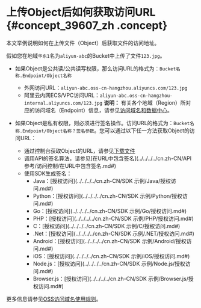 # 上传Object后如何获取访问URL {#concept_39607_zh .concept}

本文举例说明如何在上传文件（Object）后获取文件的访问地址。

假如您在地域`华东1`名为`aliyun-abc`的Bucket中上传了文件`123.jpg`。

-   如果Object是公共读/公共读写权限，那么访问URL的格式为：`Bucket名称.Endpoint/Object名称` 

    -   外网访问URL：`aliyun-abc.oss-cn-hangzhou.aliyuncs.com/123.jpg`
    -   阿里云内网ECS/VPC访问URL：`aliyun-abc.oss-cn-hangzhou-internal.aliyuncs.com/123.jpg`
    **说明：** 有关各个地域（Region）所对应的访问域名（Endpoint）信息，请参见[访问域名和数据中心](cn.zh-CN/开发指南/访问域名（Endpoint）/访问域名和数据中心.md#)。

-   如果Object是私有权限，则必须进行签名操作。访问URL的格式为：`Bucket名称.Endpoint/Object名称？签名参数`。您可以通过以下任一方法获取Object的访问URL：
    -   通过控制台获取Object的URL，请参见[下载文件](../../../../cn.zh-CN/控制台用户指南/上传、下载和管理文件/下载文件.md#)
    -   调用API的签名算法，请参见[在URL中包含签名](../../../../cn.zh-CN/API 参考/访问控制/在URL中包含签名.md#)
    -   使用SDK生成签名：
        -   Java：[授权访问](../../../../cn.zh-CN/SDK 示例/Java/授权访问.md#)
        -   Python：[授权访问](../../../../cn.zh-CN/SDK 示例/Python/授权访问.md#)
        -   Go：[授权访问](../../../../cn.zh-CN/SDK 示例/Go/授权访问.md#)
        -   PHP：[授权访问](../../../../cn.zh-CN/SDK 示例/PHP/授权访问.md#)
        -   C：[授权访问](../../../../cn.zh-CN/SDK 示例/C/授权访问.md#)
        -   .Net：[授权访问](../../../../cn.zh-CN/SDK 示例/.NET/授权访问.md#)
        -   Android：[授权访问](../../../../cn.zh-CN/SDK 示例/Android/授权访问.md#)
        -   iOS：[授权访问](../../../../cn.zh-CN/SDK 示例/iOS/授权访问.md#)
        -   Node.js：[授权访问](../../../../cn.zh-CN/SDK 示例/Node.js/授权访问.md#)
        -   Browser.js：[授权访问](../../../../cn.zh-CN/SDK 示例/Browser.js/授权访问.md#)

更多信息请参见[OSS访问域名使用规则](cn.zh-CN/开发指南/访问域名（Endpoint）/OSS访问域名使用规则.md#)。

